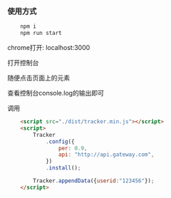 
### 使用方式

```js
    npm i
    npm run start
```

chrome打开: localhost:3000

打开控制台

随便点击页面上的元素

查看控制台console.log的输出即可

调用

```html
    <script src="./dist/tracker.min.js"></script>
    <script>
        Tracker
            .config({
                per: 0.9,
                api: "http://api.gateway.com",
            })
            .install();

        Tracker.appendData({userid:"123456"});
    </script>

```

